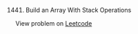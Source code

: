 1441. Build an Array With Stack Operations

View problem on [Leetcode](https://leetcode.com/problems/build-an-array-with-stack-operations/description/)